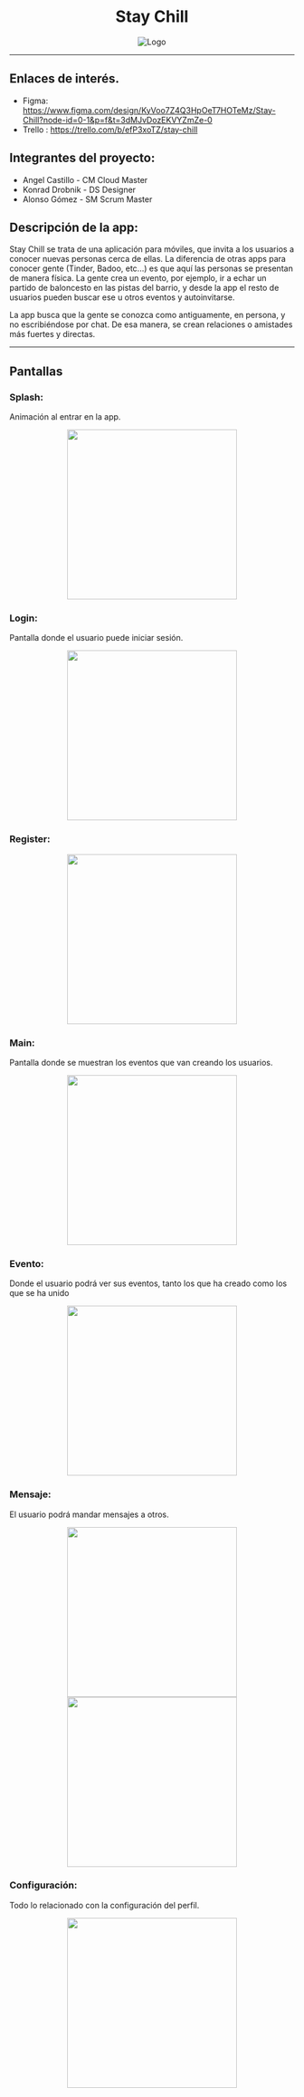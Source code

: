 <div align="center"><h1> Stay Chill </h1></div>

<div align="center">
  <img src="imagenes/logo_stay_chill.svg" alt="Logo" />
</div>

---

##  Enlaces de interés.

- Figma: https://www.figma.com/design/KyVoo7Z4Q3HpOeT7HOTeMz/Stay-Chill?node-id=0-1&p=f&t=3dMJvDozEKVYZmZe-0
- Trello : https://trello.com/b/efP3xoTZ/stay-chill

## Integrantes del proyecto:

- Angel Castillo - CM Cloud Master
- Konrad Drobnik - DS Designer
- Alonso Gómez - SM Scrum Master

## Descripción de la app:

Stay Chill se trata de una aplicación para móviles, que invita a los usuarios a conocer nuevas personas cerca de ellas. La diferencia de otras apps para conocer gente (Tinder, Badoo, etc...) es que aquí las personas se presentan de manera física. La gente crea un evento, por ejemplo, ir a echar un partido de baloncesto en las pistas del barrio, y desde la app el resto de usuarios pueden buscar ese u otros eventos y autoinvitarse.

La app busca que la gente se conozca como antiguamente, en persona, y no escribiéndose por chat. De esa manera, se crean relaciones o amistades más fuertes y directas.

---

## Pantallas

### Splash:

Animación al entrar en la app.

<div align="center">
   <img src="imagenes/pantalla_splash.jpg" width="300">
</div>

### Login:

Pantalla donde el usuario puede iniciar sesión.

<div align="center">
   <img src="imagenes/pantalla_login.jpg" width="300">
</div>

### Register:

<div align="center">
   <img src="imagenes/pantalla_signup.jpg" width="300">
</div>

### Main:

Pantalla donde se muestran los eventos que van creando los usuarios.

<div align="center">
  <img src="imagenes/pantalla_main.jpg" width="300" />
</div>

### Evento:

Donde el usuario podrá ver sus eventos, tanto los que ha creado como los que se ha unido

<div align="center">
  <img src="imagenes/pantalla_evento.jpg" width="300" />
</div>

### Mensaje:

El usuario podrá mandar mensajes a otros.

<div align="center">
  <img src="imagenes/pantalla_mensaje.jpg" width="300" />
</div>

<div align="center">
  <img src="imagenes/pantalla_conversacion.jpg" width="300" />
</div>

### Configuración:

Todo lo relacionado con la configuración del perfil.

<div align="center">
  <img src="imagenes/pantalla_configuracion.jpg" width="300"  />
</div>

